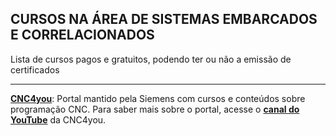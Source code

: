 ## CURSOS NA ÁREA DE SISTEMAS EMBARCADOS E CORRELACIONADOS

Lista de cursos pagos e gratuitos, podendo ter ou não a emissão de certificados

---

[**CNC4you**](https://new.siemens.com/br/pt/produtos/drives/cnc4you.html): Portal mantido pela Siemens com cursos e conteúdos sobre programação CNC. Para saber mais sobre o portal, acesse o [**canal do YouTube**](https://www.youtube.com/channel/UCf53q427esK-P8dFoSrnmFw) da CNC4you.

